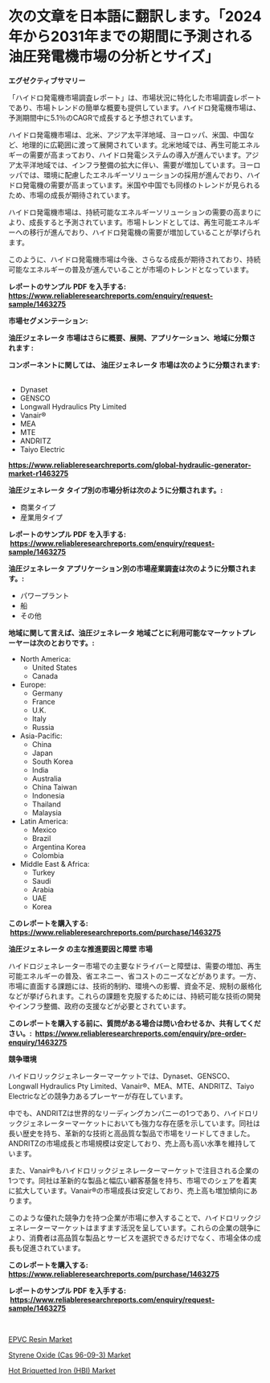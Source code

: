<p><h1>次の文章を日本語に翻訳します。「2024年から2031年までの期間に予測される油圧発電機市場の分析とサイズ」</h1></p><p><strong>エグゼクティブサマリー</strong></p>
<p><p>「ハイドロ発電機市場調査レポート」は、市場状況に特化した市場調査レポートであり、市場トレンドの簡単な概要も提供しています。ハイドロ発電機市場は、予測期間中に5.1％のCAGRで成長すると予想されています。</p><p>ハイドロ発電機市場は、北米、アジア太平洋地域、ヨーロッパ、米国、中国など、地理的に広範囲に渡って展開されています。北米地域では、再生可能エネルギーの需要が高まっており、ハイドロ発電システムの導入が進んでいます。アジア太平洋地域では、インフラ整備の拡大に伴い、需要が増加しています。ヨーロッパでは、環境に配慮したエネルギーソリューションの採用が進んでおり、ハイドロ発電機の需要が高まっています。米国や中国でも同様のトレンドが見られるため、市場の成長が期待されています。</p><p>ハイドロ発電機市場は、持続可能なエネルギーソリューションの需要の高まりにより、成長すると予測されています。市場トレンドとしては、再生可能エネルギーへの移行が進んでおり、ハイドロ発電機の需要が増加していることが挙げられます。</p><p>このように、ハイドロ発電機市場は今後、さらなる成長が期待されており、持続可能なエネルギーの普及が進んでいることが市場のトレンドとなっています。</p></p>
<p><strong>レポートのサンプル PDF を入手する: <a href="https://www.reliableresearchreports.com/enquiry/request-sample/1463275">https://www.reliableresearchreports.com/enquiry/request-sample/1463275</a></strong></p>
<p><strong>市場セグメンテーション:</strong></p>
<p><strong> 油圧ジェネレータ 市場はさらに概要、展開、アプリケーション、地域に分類されます :</strong></p>
<p><strong>コンポーネントに関しては、 油圧ジェネレータ 市場は次のように分類されます: &nbsp;</strong></p>
<p><ul><li>Dynaset</li><li>GENSCO</li><li>Longwall Hydraulics Pty Limited</li><li>Vanair®</li><li>MEA</li><li>MTE</li><li>ANDRITZ</li><li>Taiyo Electric</li></ul></p>
<p><strong><a href="https://www.reliableresearchreports.com/global-hydraulic-generator-market-r1463275">https://www.reliableresearchreports.com/global-hydraulic-generator-market-r1463275</a></strong></p>
<p><strong> 油圧ジェネレータ タイプ別の市場分析は次のように分類されます。:</strong></p>
<p><ul><li>商業タイプ</li><li>産業用タイプ</li></ul></p>
<p><strong>レポートのサンプル PDF を入手する: &nbsp;<a href="https://www.reliableresearchreports.com/enquiry/request-sample/1463275">https://www.reliableresearchreports.com/enquiry/request-sample/1463275</a></strong></p>
<p><strong> 油圧ジェネレータ アプリケーション別の市場産業調査は次のように分類されます。:</strong></p>
<p><ul><li>パワープラント</li><li>船</li><li>その他</li></ul></p>
<p><strong>地域に関して言えば、油圧ジェネレータ 地域ごとに利用可能なマーケットプレーヤーは次のとおりです。:</strong></p>
<p><ul>
    <li>
        North America:
        <ul>
            <li>United States</li>
            <li>Canada</li>
        </ul>
    </li>
    <li>
        Europe:
        <ul>
            <li>Germany</li>
            <li>France</li>
            <li>U.K.</li>
            <li>Italy</li>
            <li>Russia</li>
        </ul>
    </li>
    <li>
        Asia-Pacific:
        <ul>
            <li>China</li>
            <li>Japan</li>
            <li>South Korea</li>
            <li>India</li>
            <li>Australia</li>
            <li>China Taiwan</li>
            <li>Indonesia</li>
            <li>Thailand</li>
            <li>Malaysia</li>
        </ul>
    </li>
    <li>
        Latin America:
        <ul>
            <li>Mexico</li>
            <li>Brazil</li>
            <li>Argentina Korea</li>
            <li>Colombia</li>
        </ul>
    </li>
    <li>
        Middle East & Africa:
        <ul>
            <li>Turkey</li>
            <li>Saudi</li>
            <li>Arabia</li>
            <li>UAE</li>
            <li>Korea</li>
        </ul>
    </li>
    </ul></p>
<p><strong>このレポートを購入する: &nbsp;<a href="https://www.reliableresearchreports.com/purchase/1463275">https://www.reliableresearchreports.com/purchase/1463275</a></strong></p>
<p><strong>油圧ジェネレータ の主な推進要因と障壁 市場</strong></p>
<p><p>ハイドロジェネレーター市場での主要なドライバーと障壁は、需要の増加、再生可能エネルギーの普及、省エネニー、省コストのニーズなどがあります。一方、市場に直面する課題には、技術的制約、環境への影響、資金不足、規制の厳格化などが挙げられます。これらの課題を克服するためには、持続可能な技術の開発やインフラ整備、政府の支援などが必要とされています。</p></p>
<p><strong>このレポートを購入する前に、質問がある場合は問い合わせるか、共有してください。:&nbsp; <a href="https://www.reliableresearchreports.com/enquiry/pre-order-enquiry/1463275">https://www.reliableresearchreports.com/enquiry/pre-order-enquiry/1463275</a></strong></p>
<p><strong>競争環境</strong></p>
<p><p>ハイドロリックジェネレーターマーケットでは、Dynaset、GENSCO、Longwall Hydraulics Pty Limited、Vanair®、MEA、MTE、ANDRITZ、Taiyo Electricなどの競争力あるプレーヤーが存在しています。</p><p>中でも、ANDRITZは世界的なリーディングカンパニーの1つであり、ハイドロリックジェネレーターマーケットにおいても強力な存在感を示しています。同社は長い歴史を持ち、革新的な技術と高品質な製品で市場をリードしてきました。ANDRITZの市場成長と市場規模は安定しており、売上高も高い水準を維持しています。</p><p>また、Vanair®もハイドロリックジェネレーターマーケットで注目される企業の1つです。同社は革新的な製品と幅広い顧客基盤を持ち、市場でのシェアを着実に拡大しています。Vanair®の市場成長は安定しており、売上高も増加傾向にあります。</p><p>このような優れた競争力を持つ企業が市場に参入することで、ハイドロリックジェネレーターマーケットはますます活況を呈しています。これらの企業の競争により、消費者は高品質な製品とサービスを選択できるだけでなく、市場全体の成長も促進されています。</p></p>
<p><strong>このレポートを購入する: &nbsp; <a href="https://www.reliableresearchreports.com/purchase/1463275">https://www.reliableresearchreports.com/purchase/1463275</a></strong></p>
<p><strong>レポートのサンプル PDF を入手する: &nbsp;<a href="https://www.reliableresearchreports.com/enquiry/request-sample/1463275">https://www.reliableresearchreports.com/enquiry/request-sample/1463275</a></strong><strong></strong></p>
<p>&nbsp;</p>
<p><p><a href="https://www.linkedin.com/pulse/epvc-resin-market-size-growth-forecast-from-2024-2031-brainvyze-uawgf?trackingId=GRkkSzKGL5qY00xp%2FBhgKQ%3D%3D">EPVC Resin Market</a></p><p><a href="https://www.linkedin.com/pulse/styrene-oxide-cas-96-09-3-market-size-growth-forecast-from-2024-jsn6f?trackingId=Y9ClJYdem9G9pE2XLJx27A%3D%3D">Styrene Oxide (Cas 96-09-3) Market</a></p><p><a href="https://www.linkedin.com/pulse/hot-briquetted-iron-hbi-market-size-2024-2031-global-industrial-kl0wf?trackingId=oMwGzQlfCajNVaxCpqK9hQ%3D%3D">Hot Briquetted Iron (HBI) Market</a></p></p>